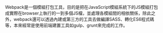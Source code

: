 Webpack是一個模組打包工具，目的是把在JavaScript模組系統下的JS模組打包成實際在browser上執行的一到多個JS檔，並處理各模組間的相依關係，除此之外，webpack還可以透過內建或第三方的工具去做編譯SASS、轉化ES6程式碼等，本來經常是使用前端建置工具如gulp、grunt來完成的工作。
